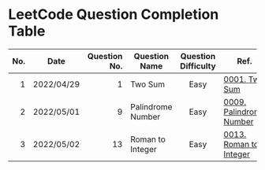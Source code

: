 # LeetCode Question Completion Table

| No. | Date       | Question No. | Question Name     | Question Difficulty | Ref.                                                               |                          My Attempt                           |
| --: | ---------- | -----------: | ----------------- | :-----------------: | ------------------------------------------------------------------ | :-----------------------------------------------------------: |
|   1 | 2022/04/29 |            1 | Two Sum           |        Easy         | [0001. Two Sum](/questions/0001-Two-Sum/qa.md)                     |      [JS](/questions/0001-Two-Sum/myattempt/20220429.js)      |
|   2 | 2022/05/01 |            9 | Palindrome Number |        Easy         | [0009. Palindrome Number](/questions/0009-Palindrome-Number/qa.md) | [JS](/questions/0009-Palindrome-Number/myattempt/20220501.js) |
|   3 | 2022/05/02 |           13 | Roman to Integer  |        Easy         | [0013. Roman to Integer](/questions/0013-Roman-to-Integer/qa.md)   | [JS](/questions/0013-Roman-to-Integer/myattempt/20220502.js)  |
